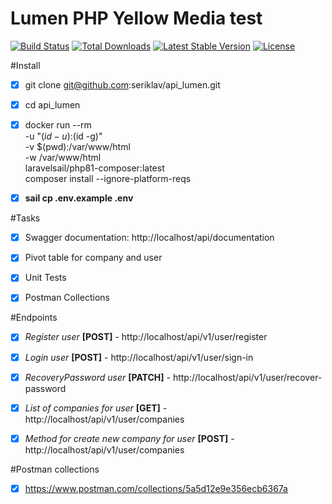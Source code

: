 # Lumen PHP Yellow Media test

[![Build Status](https://travis-ci.org/laravel/lumen-framework.svg)](https://travis-ci.org/laravel/lumen-framework)
[![Total Downloads](https://img.shields.io/packagist/dt/laravel/framework)](https://packagist.org/packages/laravel/lumen-framework)
[![Latest Stable Version](https://img.shields.io/packagist/v/laravel/framework)](https://packagist.org/packages/laravel/lumen-framework)
[![License](https://img.shields.io/packagist/l/laravel/framework)](https://packagist.org/packages/laravel/lumen-framework)

#Install
- [x] git clone git@github.com:seriklav/api_lumen.git
- [x] cd api_lumen
- [x] docker run --rm \
  -u "$(id -u):$(id -g)" \
  -v $(pwd):/var/www/html \
  -w /var/www/html \
  laravelsail/php81-composer:latest \
  composer install --ignore-platform-reqs
- [x] **sail cp .env.example .env**


#Tasks
- [x] Swagger documentation: http://localhost/api/documentation
- [x] Pivot table for company and user
- [x] Unit Tests
- [x] Postman Collections


#Endpoints
- [x] *Register user* **[POST]** - http://localhost/api/v1/user/register
- [x] *Login user* **[POST]** - http://localhost/api/v1/user/sign-in
- [x] *RecoveryPassword user* **[PATCH]** - http://localhost/api/v1/user/recover-password
- [x] *List of companies for user* **[GET]** - http://localhost/api/v1/user/companies
- [x] *Method for create new company for user* **[POST]** - http://localhost/api/v1/user/companies


#Postman collections
- [x] https://www.postman.com/collections/5a5d12e9e356ecb6367a